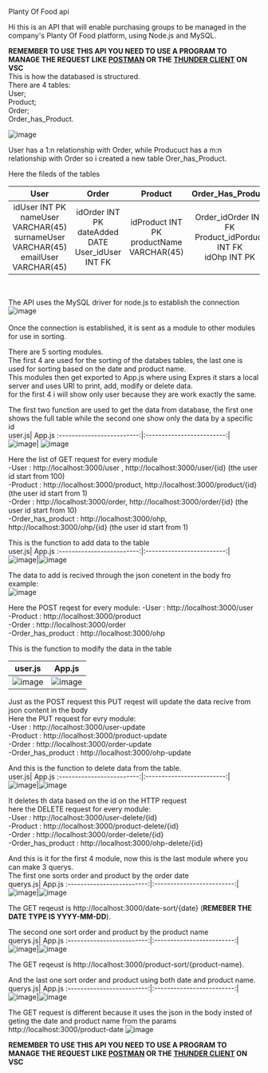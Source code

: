 Planty Of Food api

Hi this is an API that will enable purchasing groups to be managed in the company's Planty Of Food platform, using Node.js and MySQL.

**REMEMBER TO USE THIS API YOU NEED TO USE A PROGRAM TO MANAGE THE REQUEST LIKE [POSTMAN](https://www.postman.com) OR THE [THUNDER CLIENT](https://www.thunderclient.com) ON VSC** <br />
This is how the databased is structured. <br />
There are 4 tables:<br />
User;<br />
Product;<br />
Order;<br />
Order_has_Product.<br />

![image](https://github.com/Lokze/Planty-Of-Food-api/assets/51636003/6233eba6-9e80-49bc-bce7-aebad89da874=100)<br />

User has a 1:n relationship with Order, while Producuct has a m:n relationship with Order so i created a new table Orer_has_Product.<br />

Here the fileds of the tables

User       |  Order |  Product |  Order_Has_Product
:-------------------------:|:-------------------------:|:-------------------------:|:-------------------------:
idUser INT PK<br />nameUser VARCHAR(45)<br />surnameUser VARCHAR(45)<br /> emailUser VARCHAR(45) | idOrder INT PK<br />dateAdded DATE<br /> User_idUser INT FK | idProduct INT PK <br /> productName VARCHAR(45)| Order_idOrder INT FK <br /> Product_idPorduct INT FK <br /> idOhp INT PK
<br /> 

The API uses the MySQL driver for node.js to establish the connection <br /> 
![image](https://github.com/Lokze/Planty-Of-Food-api/assets/51636003/e2113b61-057b-4154-9a4e-36a556733960)<br /> 
<br /> 
Once the connection is established, it is sent as a module to other modules for use in sorting.<br /> 

There are 5 sorting modules.<br /> 
The first 4 are  used for the sorting of the databes tables, the last one is used for sorting based on the date and product name.<br /> 
This modules then get exported to App.js where using Expres it stars a local server and uses URI to print, add, modify or delete data.<br /> 
for the first 4 i will show only user because they are work exactly the same.<br /> 

The first two function are used to get the data from database, the first one shows the full table while the second one show only the data by a specific id<br /> 
user.js| App.js
:-------------------------:|:-------------------------:|
![image](https://github.com/Lokze/Planty-Of-Food-api/assets/51636003/c856e3f0-001a-4381-9309-039fa172b68f)| ![image](https://github.com/Lokze/Planty-Of-Food-api/assets/51636003/e77f4913-62d3-4446-9fe6-e187e4c39f46)

Here the list of GET request for every module<br /> 
-User : http://localhost:3000/user ,  http://localhost:3000/user/{id} (the user id start from 100)<br />
-Product : http://localhost:3000/product,  http://localhost:3000/product/{id} (the user id start from 1)<br />
-Order : http://localhost:3000/order,  http://localhost:3000/order/{id} (the user id start from 10)<br />
-Order_has_product : http://localhost:3000/ohp,  http://localhost:3000/ohp/{id} (the user id start from 1)<br />


This is the function to add data to the table<br />
user.js| App.js
:-------------------------:|:-------------------------:|
![image](https://github.com/Lokze/Planty-Of-Food-api/assets/51636003/06764968-d127-4572-bb00-68becdeae52b)|![image](https://github.com/Lokze/Planty-Of-Food-api/assets/51636003/b2b4f6af-b67e-4b2a-a62d-ccff56c0a7f9)

The data to add is recived through the json conetent in the body fro example:<br />
![image](https://github.com/Lokze/Planty-Of-Food-api/assets/51636003/50665c4c-c556-46b0-99db-b078ea453119)

Here the POST reqest for every module:
-User : http://localhost:3000/user <br />
-Product : http://localhost:3000/product <br />
-Order : http://localhost:3000/order <br />
-Order_has_product : http://localhost:3000/ohp <br />

This is the function to modify the data in the table<br />

user.js| App.js
:-------------------------:|:-------------------------:|
![image](https://github.com/Lokze/Planty-Of-Food-api/assets/51636003/20799298-90ab-470e-8939-a1231ec54051)|![image](https://github.com/Lokze/Planty-Of-Food-api/assets/51636003/290a3c91-5e48-4bea-8f64-61405343f28e)

Just as the POST request this PUT reqest will update the data recive from json content in the body<br />
Here the PUT request for evry module:<br />
-User : http://localhost:3000/user-update <br />
-Product : http://localhost:3000/product-update <br />
-Order : http://localhost:3000/order-update <br />
-Order_has_product : http://localhost:3000/ohp-update <br />

And this is the function to delete data from the table.<br />
user.js| App.js
:-------------------------:|:-------------------------:|
![image](https://github.com/Lokze/Planty-Of-Food-api/assets/51636003/7fa72d56-40ca-4d6c-8201-59df25ace00b)|![image](https://github.com/Lokze/Planty-Of-Food-api/assets/51636003/2ff8faf0-2f25-4d71-8b6a-f05017947d45)

It deletes th data based on the id on the HTTP request<br />
here the DELETE request for every module:<br />
-User : http://localhost:3000/user-delete/{id} <br />
-Product : http://localhost:3000/product-delete/{id} <br />
-Order : http://localhost:3000/order-delete/{id} <br />
-Order_has_product : http://localhost:3000/ohp-delete/{id} <br />

And this is it for the first 4 module, now this is the last module where you can make 3 querys. <br />
The first one sorts order and product by the order date <br />
querys.js| App.js
:-------------------------:|:-------------------------:|
![image](https://github.com/Lokze/Planty-Of-Food-api/assets/51636003/ba3e6ca1-f386-47ef-8fe0-fd22496c5a97)|![image](https://github.com/Lokze/Planty-Of-Food-api/assets/51636003/554f84df-48b1-4a31-bd92-9960896660bd)

The GET reqeust is  http://localhost:3000/date-sort/{date}  (**REMEBER THE DATE TYPE IS YYYY-MM-DD**). <br />

The second one sort order and product by the product name <br />
querys.js| App.js
:-------------------------:|:-------------------------:|
![image](https://github.com/Lokze/Planty-Of-Food-api/assets/51636003/32ee6b6f-08b8-46bf-b2f8-dc221797fc37)|![image](https://github.com/Lokze/Planty-Of-Food-api/assets/51636003/bfb16a28-58d5-4d0f-bfa6-5e047df1d399)

The GET reqeust is  http://localhost:3000/product-sort/{product-name}. <br />

And the last one sort order and product using both date and product name. <br />
querys.js| App.js
:-------------------------:|:-------------------------:|
![image](https://github.com/Lokze/Planty-Of-Food-api/assets/51636003/1df2553a-ad2c-45ab-821b-4b408e061418)|![image](https://github.com/Lokze/Planty-Of-Food-api/assets/51636003/961d2283-a5c8-4476-a8fe-bf733675c112)

The GET request is different because it uses the json in the body insted of geting the date and product name from the params http://localhost:3000/product-date
![image](https://github.com/Lokze/Planty-Of-Food-api/assets/51636003/3ee92b76-f3cb-4cc7-8e4c-cdd4600d4d4a)


**REMEMBER TO USE THIS API YOU NEED TO USE A PROGRAM TO MANAGE THE REQUEST LIKE [POSTMAN](https://www.postman.com) OR THE [THUNDER CLIENT](https://www.thunderclient.com) ON VSC**
